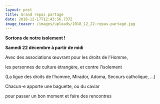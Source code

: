 ```yaml
---
layout: post
title: Grand repas partagé
date: 2018-12-17T12:43:56.737Z
image_teaser: /images/uploads/2018_12_22-repas-partagé.jpg
---
```

**Sortons de notre isolement !**

**Samedi 22 décembre à partir de midi**

Avec des associations œuvrant pour les droits de l’Homme,

les personnes de culture étrangère, et contre l’isolement

(La ligue des droits de l’homme, Mirador, Adoma, Secours catholique, …)



Chacun-e apporte une baguette, ou du caviar

pour passer un bon moment et faire des rencontres
